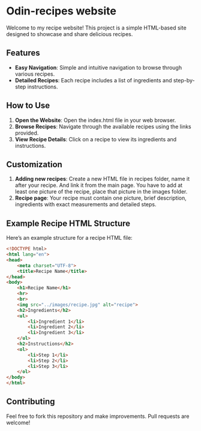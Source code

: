 # Odin-recipes website
Welcome to my recipe website! This project is a simple HTML-based site designed to showcase and share delicious recipes.

## Features
- **Easy Navigation**: Simple and intuitive navigation to browse through various recipes.
- **Detailed Recipes**: Each recipe includes a list of ingredients and step-by-step instructions.

## How to Use

1. **Open the Website**: Open the index.html file in your web browser.
2.	**Browse Recipes**: Navigate through the available recipes using the links provided.
3.	**View Recipe Details**: Click on a recipe to view its ingredients and instructions.

## Customization 
1. **Adding new recipes**: Create a new HTML file in recipes folder, name it after your recipe. And link it from the  main page. You have to add at least one picture of the recipe, place that picture in the images folder.
2. **Recipe page**: Your recipe must contain one picture, brief description, ingredients with exact measurements and detailed steps. 

## Example Recipe HTML Structure

Here’s an example structure for a recipe HTML file:

``` html
<!DOCTYPE html>
<html lang="en">
<head>
    <meta charset="UTF-8">
    <title>Recipe Name</title>
</head>
<body>
    <h1>Recipe Name</h1>
    <hr>
    <br>
    <img src="../images/recipe.jpg" alt="recipe">
    <h2>Ingredients</h2>
    <ul>
        <li>Ingredient 1</li>
        <li>Ingredient 2</li>
        <li>Ingredient 3</li>
    </ul>
    <h2>Instructions</h2>
    <ol>
        <li>Step 1</li>
        <li>Step 2</li>
        <li>Step 3</li>
    </ol>
</body>
</html>
```

## Contributing

Feel free to fork this repository and make improvements. Pull requests are welcome!